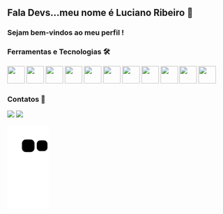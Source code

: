 ## Fala Devs...meu nome é Luciano Ribeiro 👋
### Sejam bem-vindos ao meu perfil !

### Ferramentas e Tecnologias 🛠️
<div>
  <img src="https://cdn.jsdelivr.net/gh/devicons/devicon/icons/javascript/javascript-original.svg" width="40" height="40"/>
  <img src="https://cdn.jsdelivr.net/gh/devicons/devicon/icons/typescript/typescript-original.svg" width="40" height="40"/>
  <img src="https://cdn.jsdelivr.net/gh/devicons/devicon/icons/css3/css3-original.svg" width="40" height="40"/>  
  <img src="https://cdn.jsdelivr.net/gh/devicons/devicon/icons/html5/html5-original.svg" width="40" height="40"/>   
  <img src="https://cdn.jsdelivr.net/gh/devicons/devicon/icons/react/react-original.svg" width="40" height="40"/>
  <img src="https://cdn.jsdelivr.net/gh/devicons/devicon/icons/materialui/materialui-original.svg" width="40" height="40"/>  
  <img src="https://cdn.jsdelivr.net/gh/devicons/devicon/icons/jest/jest-plain.svg" width="40" height="40"/>          
  <img src="https://cdn.jsdelivr.net/gh/devicons/devicon/icons/nodejs/nodejs-original.svg" width="40" height="40"/>  
  <img src="https://cdn.jsdelivr.net/gh/devicons/devicon/icons/npm/npm-original-wordmark.svg" width="40" height="40"/>          
  <img src="https://cdn.jsdelivr.net/gh/devicons/devicon/icons/git/git-original.svg" width="40" height="40"/>   
  <img src="https://cdn.jsdelivr.net/gh/devicons/devicon/icons/mysql/mysql-original-wordmark.svg" width="40" height="40"/>        
</div>

### Contatos 🤙
<div style={margin-bottom: 1rem}> 
  <a href="https://www.linkedin.com/in/luciano-ribeiro-santos/" target="_blank"><img src="https://img.shields.io/badge/LinkedIn-0077B5?style=for-the-badge&logo=linkedin&logoColor=white"></a>
  <a href = "mailto:luciano.eng.soft@gmail.com"><img src="https://img.shields.io/badge/Gmail-D14836?style=for-the-badge&logo=gmail&logoColor=white" target="_blank"></a>
</div>

<!-- <div>
    <img width="48%" height="180em" src="https://github-readme-stats.vercel.app/api?username=LucianoRib5&show_icons=true&theme=dark&include_all_commits=true&count_private=true"/>
  <img width="48%" height="180em" src="https://github-readme-stats.vercel.app/api/top-langs/?username=LucianoRib5&layout=compact&langs_count=7&theme=dark"/>

</div> -->

 ![Snake animation](https://github.com/lucianorib5/lucianorib5/blob/output/github-contribution-grid-snake.svg)
